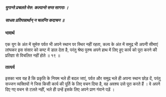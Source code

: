 ##### युगान्ते प्रचलते मेरु: कल्पान्ते सप्त सागराः ।
##### साधवः प्रतिपन्नार्थान् न चलन्ति कदाचन ॥

#### भावार्थ

एक युग के अंत में सुमेरु पर्वत भी अपने स्थान पर स्थिर नहीं रहता, कल्प के अंत में समुद्र भी अपनी सीमाएं लांघकर इस संसार को कष्ट में डाल देता है, परंतु श्रेष्ठ पुरुष अपने हाथ में लिए हुए कार्य को पूरा करने की प्रतिज्ञा से विचलित नहीं होते ॥ १९ ॥

#### तात्पर्य

इसका भाव यह है कि प्रकृति के नियम भले ही बदल जाएं, पर्वत और समुद्र भले ही अपना स्थान छोड़ दें, परंतु सज्जन व्यक्तियों ने जिस किसी कार्य की पूर्ति के लिए वचन दिया है, वह अवश्य उसे पूरा करते हैं । वे अपने दिए गए वचन से टलते नहीं, भले ही उन्हें इसके लिए अपने प्राण गंवाने पड़ें ।